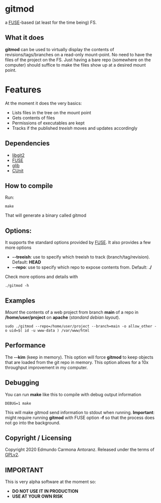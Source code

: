 # gitmod
a [FUSE](https://github.com/libfuse/libfuse)-based (at least for the time being) FS.

## What it does
**gitmod** can be used to virtually display the contents of
revisions/tags/branches on a read-only mount-point. No need
to have the files of the project on the FS. Just having
a bare repo (somewhere on the computer) should suffice to make the
files show up at a desired mount point.

# Features
At the moment it does the very basics:
- Lists files in the tree on the mount point
- Gets contents of files
- Permissions of executables are kept
- Tracks if the published *treeish* moves and updates accordingly

## Dependencies
- [libgit2](https://github.com/libgit2/libgit2)
- [FUSE](https://github.com/libfuse/libfuse)
- [glib](https://github.com/GNOME/glib)
- [CUnit](http://cunit.sourceforge.net/)

## How to compile
Run:

    make

That will generate a binary called gitmod

## Options:
It supports the standard options provided by [FUSE](https://github.com/libfuse/libfuse).
It also provides a few more options

- **--treeish**: use to specify which treeish to track (branch/tag/revision). Default: **HEAD**
- **--repo**: use to specify which repo to expose contents from. Default: **./**

Check more options and details with

    ./gitmod -h

## Examples

*Mount* the contents of a web project from branch **main** of a repo in **/home/user/project** on **apache** (*standard debian layout*).

    sudo ./gitmod --repo=/home/user/project --branch=main -o allow_other -o uid=$( id -u www-data ) /var/www/html
    
## Performance
The **--kim** (keep in memory). This option will force **gitmod** to keep objects that are
loaded from the git repo in memory. This option allows for a 10x throughput improvement in my computer.

## Debugging
You can run **make** like this to compile with debug output information

    DEBUG=1 make

This will make gitmod send information to stdout when running.
**Important**: might require running **gitmod** with FUSE option **-f** so that the process does not go into the background.

## Copyright / Licensing
Copyright 2020 Edmundo Carmona Antoranz. Released under the terms of [GPLv2](https://www.gnu.org/licenses/old-licenses/gpl-2.0.en.html).

## IMPORTANT
This is very alpha software at the moment so:
- **DO NOT USE IT IN PRODUCTION**
- **USE AT YOUR OWN RISK**
